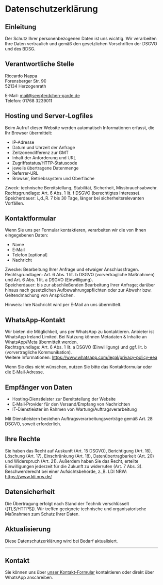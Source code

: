 # Datenschutzerklärung

## Einleitung

Der Schutz Ihrer personenbezogenen Daten ist uns wichtig. Wir verarbeiten Ihre Daten vertraulich und gemäß den gesetzlichen Vorschriften der DSGVO und des BDSG.

## Verantwortliche Stelle

Riccardo Nappa  
Forensberger Str. 90  
52134 Herzogenrath

E‑Mail: mail@seepferdchen-garde.de  
Telefon: 01768 3239011

## Hosting und Server‑Logfiles

Beim Aufruf dieser Website werden automatisch Informationen erfasst, die Ihr Browser übermittelt:
- IP‑Adresse
- Datum und Uhrzeit der Anfrage
- Zeitzonendifferenz zur GMT
- Inhalt der Anforderung und URL
- Zugriffsstatus/HTTP‑Statuscode
- jeweils übertragene Datenmenge
- Referrer‑URL
- Browser, Betriebssystem und Oberfläche

Zweck: technische Bereitstellung, Stabilität, Sicherheit, Missbrauchsabwehr.  
Rechtsgrundlage: Art. 6 Abs. 1 lit. f DSGVO (berechtigtes Interesse).  
Speicherdauer: i.\,d.\,R. 7 bis 30 Tage, länger bei sicherheitsrelevanten Vorfällen.

## Kontaktformular

Wenn Sie uns per Formular kontaktieren, verarbeiten wir die von Ihnen eingegebenen Daten:
- Name
- E‑Mail
- Telefon \[optional\]
- Nachricht

Zwecke: Bearbeitung Ihrer Anfrage und etwaiger Anschlussfragen.  
Rechtsgrundlagen: Art. 6 Abs. 1 lit. b DSGVO (vorvertragliche Maßnahmen) und Art. 6 Abs. 1 lit. a DSGVO (Einwilligung).  
Speicherdauer: bis zur abschließenden Bearbeitung Ihrer Anfrage; darüber hinaus nach gesetzlichen Aufbewahrungspflichten oder zur Abwehr bzw. Geltendmachung von Ansprüchen.

Hinweis: Ihre Nachricht wird per E‑Mail an uns übermittelt.

## WhatsApp‑Kontakt

Wir bieten die Möglichkeit, uns per WhatsApp zu kontaktieren. Anbieter ist WhatsApp Ireland Limited. Bei Nutzung können Metadaten \& Inhalte an WhatsApp/Meta übermittelt werden.  
Rechtsgrundlage: Art. 6 Abs. 1 lit. a DSGVO (Einwilligung) und ggf. lit. b (vorvertragliche Kommunikation).  
Weitere Informationen: https://www.whatsapp.com/legal/privacy-policy-eea

Wenn Sie dies nicht wünschen, nutzen Sie bitte das Kontaktformular oder die E‑Mail‑Adresse.

## Empfänger von Daten

- Hosting‑Dienstleister zur Bereitstellung der Website
- E‑Mail‑Provider für den Versand/Empfang von Nachrichten
- IT‑Dienstleister im Rahmen von Wartung/Auftragsverarbeitung

Mit Dienstleistern bestehen Auftragsverarbeitungsverträge gemäß Art. 28 DSGVO, soweit erforderlich.

## Ihre Rechte

Sie haben das Recht auf Auskunft (Art. 15 DSGVO), Berichtigung (Art. 16), Löschung (Art. 17), Einschränkung (Art. 18), Datenübertragbarkeit (Art. 20) und Widerspruch (Art. 21). Außerdem haben Sie das Recht, erteilte Einwilligungen jederzeit für die Zukunft zu widerrufen (Art. 7 Abs. 3).  
Beschwerderecht bei einer Aufsichtsbehörde, z.\,B. LDI NRW: https://www.ldi.nrw.de/

## Datensicherheit

Die Übertragung erfolgt nach Stand der Technik verschlüsselt \([TLS/HTTPS]\). Wir treffen geeignete technische und organisatorische Maßnahmen zum Schutz Ihrer Daten.

## Aktualisierung

Diese Datenschutzerklärung wird bei Bedarf aktualisiert.

---

## Kontakt

Sie können uns über [unser Kontakt-Formular](/kontakt) kontaktieren oder direkt über WhatsApp anschreiben.
